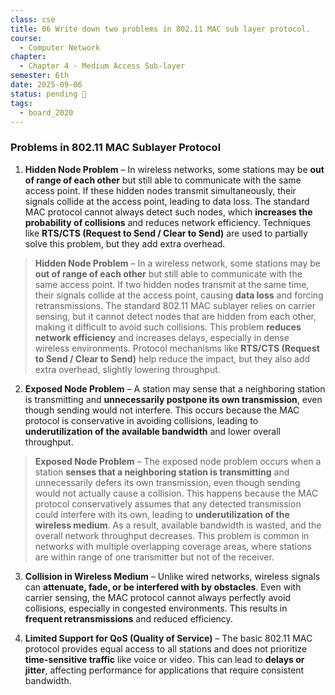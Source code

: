 ```yaml
---
class: cse
title: 06 Write down two problems in 802.11 MAC sub layer protocol.
course:
  - Computer Network
chapter:
  - Chapter 4 - Medium Access Sub-layer
semester: 6th
date: 2025-09-06
status: pending 🛑
tags:
  - board_2020
---
```


### **Problems in 802.11 MAC Sublayer Protocol**

1. **Hidden Node Problem** – In wireless networks, some stations may be **out of range of each other** but still able to communicate with the same access point. If these hidden nodes transmit simultaneously, their signals collide at the access point, leading to data loss. The standard MAC protocol cannot always detect such nodes, which **increases the probability of collisions** and reduces network efficiency. Techniques like **RTS/CTS (Request to Send / Clear to Send)** are used to partially solve this problem, but they add extra overhead.

> **Hidden Node Problem** – In a wireless network, some stations may be **out of range of each other** but still able to communicate with the same access point. If two hidden nodes transmit at the same time, their signals collide at the access point, causing **data loss** and forcing retransmissions. The standard 802.11 MAC sublayer relies on carrier sensing, but it cannot detect nodes that are hidden from each other, making it difficult to avoid such collisions. This problem **reduces network efficiency** and increases delays, especially in dense wireless environments. Protocol mechanisms like **RTS/CTS (Request to Send / Clear to Send)** help reduce the impact, but they also add extra overhead, slightly lowering throughput.
    
2. **Exposed Node Problem** – A station may sense that a neighboring station is transmitting and **unnecessarily postpone its own transmission**, even though sending would not interfere. This occurs because the MAC protocol is conservative in avoiding collisions, leading to **underutilization of the available bandwidth** and lower overall throughput.

> **Exposed Node Problem** – The exposed node problem occurs when a station **senses that a neighboring station is transmitting** and unnecessarily defers its own transmission, even though sending would not actually cause a collision. This happens because the MAC protocol conservatively assumes that any detected transmission could interfere with its own, leading to **underutilization of the wireless medium**. As a result, available bandwidth is wasted, and the overall network throughput decreases. This problem is common in networks with multiple overlapping coverage areas, where stations are within range of one transmitter but not of the receiver.
    
3. **Collision in Wireless Medium** – Unlike wired networks, wireless signals can **attenuate, fade, or be interfered with by obstacles**. Even with carrier sensing, the MAC protocol cannot always perfectly avoid collisions, especially in congested environments. This results in **frequent retransmissions** and reduced efficiency.
    
4. **Limited Support for QoS (Quality of Service)** – The basic 802.11 MAC protocol provides equal access to all stations and does not prioritize **time-sensitive traffic** like voice or video. This can lead to **delays or jitter**, affecting performance for applications that require consistent bandwidth.